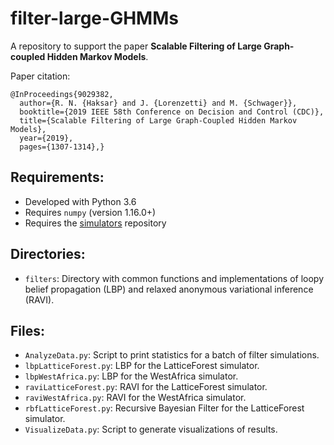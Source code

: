 # filter-large-GHMMs

A repository to support the paper **Scalable Filtering of Large Graph-coupled Hidden Markov Models**.

Paper citation:
```
@InProceedings{9029382,
  author={R. N. {Haksar} and J. {Lorenzetti} and M. {Schwager}},
  booktitle={2019 IEEE 58th Conference on Decision and Control (CDC)}, 
  title={Scalable Filtering of Large Graph-Coupled Hidden Markov Models}, 
  year={2019},
  pages={1307-1314},}
```

## Requirements:
- Developed with Python 3.6
- Requires `numpy` (version 1.16.0+)
- Requires the [simulators](https://github.com/rhaksar/simulators) repository

## Directories:
- `filters`: Directory with common functions and implementations of loopy belief propagation (LBP) and relaxed
  anonymous variational inference (RAVI). 

## Files:
- `AnalyzeData.py`: Script to print statistics for a batch of filter simulations.
- `lbpLatticeForest.py`: LBP for the LatticeForest simulator.
- `lbpWestAfrica.py`: LBP for the WestAfrica simulator. 
- `raviLatticeForest.py`: RAVI for the LatticeForest simulator.
- `raviWestAfrica.py`: RAVI for the WestAfrica simulator. 
- `rbfLatticeForest.py`: Recursive Bayesian Filter for the LatticeForest simulator.
- `VisualizeData.py`: Script to generate visualizations of results.
